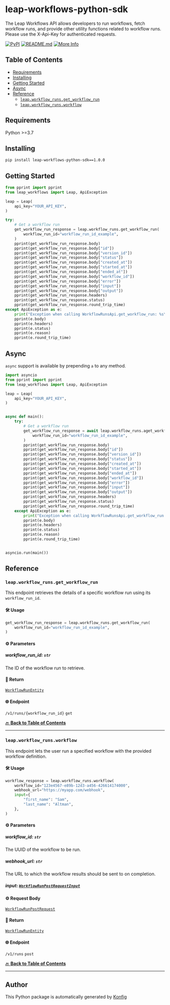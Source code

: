 # leap-workflows-python-sdk<a id="leap-workflows-python-sdk"></a>

The Leap Workflows API allows developers to run workflows, fetch workflow runs, and provide other utility functions related to workflow runs. Please use the X-Api-Key for authenticated requests.


[![PyPI](https://img.shields.io/badge/PyPI-v1.0.0-blue)](https://pypi.org/project/leap-workflows-python-sdk/1.0.0)
[![README.md](https://img.shields.io/badge/README-Click%20Here-green)](https://github.com/leap-ai/workflows-sdks/tree/main/sdks/python#readme)
[![More Info](https://img.shields.io/badge/More%20Info-Click%20Here-orange)](https://tryleap.ai/)

## Table of Contents<a id="table-of-contents"></a>

<!-- toc -->

- [Requirements](#requirements)
- [Installing](#installing)
- [Getting Started](#getting-started)
- [Async](#async)
- [Reference](#reference)
  * [`leap.workflow_runs.get_workflow_run`](#leapworkflow_runsget_workflow_run)
  * [`leap.workflow_runs.workflow`](#leapworkflow_runsworkflow)

<!-- tocstop -->

## Requirements<a id="requirements"></a>

Python >=3.7

## Installing<a id="installing"></a>

```sh
pip install leap-workflows-python-sdk==1.0.0
```

## Getting Started<a id="getting-started"></a>

```python
from pprint import pprint
from leap_workflows import Leap, ApiException

leap = Leap(
    api_key="YOUR_API_KEY",
)

try:
    # Get a workflow run
    get_workflow_run_response = leap.workflow_runs.get_workflow_run(
        workflow_run_id="workflow_run_id_example",
    )
    pprint(get_workflow_run_response.body)
    pprint(get_workflow_run_response.body["id"])
    pprint(get_workflow_run_response.body["version_id"])
    pprint(get_workflow_run_response.body["status"])
    pprint(get_workflow_run_response.body["created_at"])
    pprint(get_workflow_run_response.body["started_at"])
    pprint(get_workflow_run_response.body["ended_at"])
    pprint(get_workflow_run_response.body["workflow_id"])
    pprint(get_workflow_run_response.body["error"])
    pprint(get_workflow_run_response.body["input"])
    pprint(get_workflow_run_response.body["output"])
    pprint(get_workflow_run_response.headers)
    pprint(get_workflow_run_response.status)
    pprint(get_workflow_run_response.round_trip_time)
except ApiException as e:
    print("Exception when calling WorkflowRunsApi.get_workflow_run: %s\n" % e)
    pprint(e.body)
    pprint(e.headers)
    pprint(e.status)
    pprint(e.reason)
    pprint(e.round_trip_time)
```

## Async<a id="async"></a>

`async` support is available by prepending `a` to any method.

```python
import asyncio
from pprint import pprint
from leap_workflows import Leap, ApiException

leap = Leap(
    api_key="YOUR_API_KEY",
)


async def main():
    try:
        # Get a workflow run
        get_workflow_run_response = await leap.workflow_runs.aget_workflow_run(
            workflow_run_id="workflow_run_id_example",
        )
        pprint(get_workflow_run_response.body)
        pprint(get_workflow_run_response.body["id"])
        pprint(get_workflow_run_response.body["version_id"])
        pprint(get_workflow_run_response.body["status"])
        pprint(get_workflow_run_response.body["created_at"])
        pprint(get_workflow_run_response.body["started_at"])
        pprint(get_workflow_run_response.body["ended_at"])
        pprint(get_workflow_run_response.body["workflow_id"])
        pprint(get_workflow_run_response.body["error"])
        pprint(get_workflow_run_response.body["input"])
        pprint(get_workflow_run_response.body["output"])
        pprint(get_workflow_run_response.headers)
        pprint(get_workflow_run_response.status)
        pprint(get_workflow_run_response.round_trip_time)
    except ApiException as e:
        print("Exception when calling WorkflowRunsApi.get_workflow_run: %s\n" % e)
        pprint(e.body)
        pprint(e.headers)
        pprint(e.status)
        pprint(e.reason)
        pprint(e.round_trip_time)


asyncio.run(main())
```


## Reference<a id="reference"></a>
### `leap.workflow_runs.get_workflow_run`<a id="leapworkflow_runsget_workflow_run"></a>

This endpoint retrieves the details of a specific workflow run using its `workflow_run_id`.

#### 🛠️ Usage<a id="🛠️-usage"></a>

```python
get_workflow_run_response = leap.workflow_runs.get_workflow_run(
    workflow_run_id="workflow_run_id_example",
)
```

#### ⚙️ Parameters<a id="⚙️-parameters"></a>

##### workflow_run_id: `str`<a id="workflow_run_id-str"></a>

The ID of the workflow run to retrieve.

#### 🔄 Return<a id="🔄-return"></a>

[`WorkflowRunEntity`](./leap_workflows/type/workflow_run_entity.py)

#### 🌐 Endpoint<a id="🌐-endpoint"></a>

`/v1/runs/{workflow_run_id}` `get`

[🔙 **Back to Table of Contents**](#table-of-contents)

---

### `leap.workflow_runs.workflow`<a id="leapworkflow_runsworkflow"></a>

This endpoint lets the user run a specified workflow with the provided workflow definition.

#### 🛠️ Usage<a id="🛠️-usage"></a>

```python
workflow_response = leap.workflow_runs.workflow(
    workflow_id="123e4567-e89b-12d3-a456-426614174000",
    webhook_url="https://myapp.com/webhook",
    input={
        "first_name": "Sam",
        "last_name": "Altman",
    },
)
```

#### ⚙️ Parameters<a id="⚙️-parameters"></a>

##### workflow_id: `str`<a id="workflow_id-str"></a>

The UUID of the workflow to be run.

##### webhook_url: `str`<a id="webhook_url-str"></a>

The URL to which the workflow results should be sent to on completion.

##### input: [`WorkflowRunPostRequestInput`](./leap_workflows/type/workflow_run_post_request_input.py)<a id="input-workflowrunpostrequestinputleap_workflowstypeworkflow_run_post_request_inputpy"></a>

#### ⚙️ Request Body<a id="⚙️-request-body"></a>

[`WorkflowRunPostRequest`](./leap_workflows/type/workflow_run_post_request.py)
#### 🔄 Return<a id="🔄-return"></a>

[`WorkflowRunEntity`](./leap_workflows/type/workflow_run_entity.py)

#### 🌐 Endpoint<a id="🌐-endpoint"></a>

`/v1/runs` `post`

[🔙 **Back to Table of Contents**](#table-of-contents)

---


## Author<a id="author"></a>
This Python package is automatically generated by [Konfig](https://konfigthis.com)
